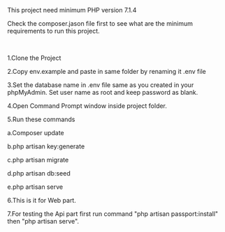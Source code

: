 
<p> This project need minimum PHP version 7.1.4 </p>
<p> Check the composer.jason file first to see what are the minimum requirements to run this project. </p>
<br>
<p> 1.Clone the Project </p>
<p> 2.Copy env.example and paste in same folder by renaming it .env file </p>
<p> 3.Set the database name in .env file same as you created in your phpMyAdmin. Set user name as root and keep password as blank. </p>
<p> 4.Open Command Prompt window inside project folder. </p>
<p> 5.Run these commands </P>
<p> a.Composer update </p>
<p> b.php artisan key:generate </p>
<p> c.php artisan migrate </p>
<p> d.php artisan db:seed </p>
<p> e.php artisan serve </p>
<p> 6.This is it for Web part. </p>
<p> 7.For testing the Api part first run command "php artisan passport:install" then "php artisan serve".</p>